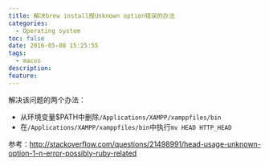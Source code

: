 ```yaml
---
title: 解决brew install报Unknown option错误的办法
categories:
  - Operating system
toc: false
date: 2016-05-08 15:25:55
tags:
  - macos
description: 
feature:
---
```


解决该问题的两个办法：
* 从环境变量$PATH中删除`/Applications/XAMPP/xamppfiles/bin`
* 在`/Applications/XAMPP/xamppfiles/bin`中执行`mv HEAD HTTP_HEAD`


参考：http://stackoverflow.com/questions/21498991/head-usage-unknown-option-1-n-error-possibly-ruby-related